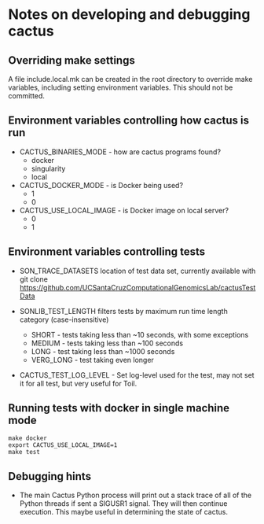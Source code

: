 # Notes on developing and debugging cactus

## Overriding make settings
A file include.local.mk can be created in the root directory
to override make variables, including setting environment variables.
This should not be committed.

## Environment variables controlling how cactus is run
- CACTUS_BINARIES_MODE - how are cactus programs found?
  - docker <default>
  - singularity
  - local
- CACTUS_DOCKER_MODE - is Docker being used?
  - 1 <default>
  - 0
- CACTUS_USE_LOCAL_IMAGE - is Docker image on local server?
  - 0 <default>
  - 1

## Environment variables controlling tests
- SON_TRACE_DATASETS location of test data set, currently available with
    git clone https://github.com/UCSantaCruzComputationalGenomicsLab/cactusTestData

- SONLIB_TEST_LENGTH  filters tests by maximum run time length category (case-insensitive)
  - SHORT - tests taking less than ~10 seconds, with some exceptions <default>
  - MEDIUM - tests taking less than ~100 seconds
  - LONG - test taking less than ~1000 seconds
  - VERG_LONG - test taking even longer

- CACTUS_TEST_LOG_LEVEL - Set log-level used for the test, may not set it for all test, but very useful for Toil.
  


## Running tests with docker in single machine mode
    make docker
    export CACTUS_USE_LOCAL_IMAGE=1
    make test

## Debugging hints
   - The main Cactus Python process will print out a stack trace of all of the Python
     threads if sent a SIGUSR1 signal.  They will then continue execution.  This
     maybe useful in determining the state of cactus.
   
   


